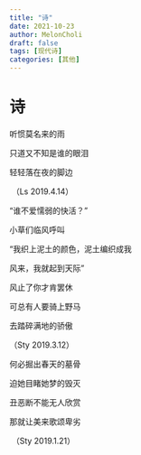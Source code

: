 ```yaml
---
title: "诗"
date: 2021-10-23
author: MelonCholi
draft: false
tags: [现代诗]
categories: [其他]
---
```


# 诗

听惯莫名来的雨

只道又不知是谁的眼泪

轻轻落在夜的脚边

​	（Ls 2019.4.14）



“谁不爱懦弱的快活？”

小草们临风呼叫

“我织上泥土的颜色，泥土编织成我

风来，我就起到天际”

风止了你才肯罢休



可总有人要骑上野马

去踏碎满地的骄傲

 （Sty 2019.3.12）



何必掘出春天的墓骨

迫她目睹她梦的毁灭

丑恶断不能无人欣赏

那就让美来歌颂卑劣

​	（Sty 2019.1.21）



# 
